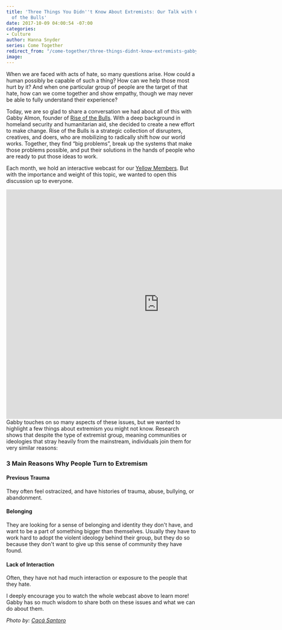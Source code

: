 ```yaml
---
title: 'Three Things You Didn''t Know About Extremists: Our Talk with Gabby of Rise
  of the Bulls'
date: 2017-10-09 04:00:54 -07:00
categories:
- Culture
author: Hanna Snyder
series: Come Together
redirect_from: "/come-together/three-things-didnt-know-extremists-gabby-rise-of-the-bulls/"
image: 
---
```


When we are faced with acts of hate, so many questions arise. How could a human
possibly be capable of such a thing? How can we help those most hurt by it? And
when one particular group of people are the target of that hate, how can we come
together and show empathy, though we may never be able to fully understand their
experience?

Today, we are so glad to share a conversation we had about all of this with
Gabby Almon, founder of [Rise of the Bulls](https://riseofthebulls.com/). With a
deep background in homeland security and humanitarian aid, she decided to create
a new effort to make change. Rise of the Bulls is a strategic collection of
disrupters, creatives, and doers, who are mobilizing to radically shift how our
world works. Together, they find “big problems”, break up the systems that make
those problems possible, and put their solutions in the hands of people who are
ready to put those ideas to work.

Each month, we hold an interactive webcast for our
[Yellow Members](http://yellowco.co/membership/). But with the importance and
weight of this topic, we wanted to open this discussion up to everyone.

<iframe src="https://player.vimeo.com/video/235411543" width="810" height="608" frameborder="0" allowfullscreen="allowfullscreen"></iframe>  
Gabby touches on so many aspects of these issues, but we wanted to highlight a few things about extremism you might not know. Research shows that despite the type of extremist group, meaning communities or ideologies that stray heavily from the mainstream, individuals join them for very similar reasons:

### 3 Main Reasons Why People Turn to Extremism

#### Previous Trauma

They often feel ostracized, and have histories of trauma, abuse, bullying, or
abandonment.

#### Belonging

They are looking for a sense of belonging and identity they don't have, and want
to be a part of something bigger than themselves. Usually they have to work hard
to adopt the violent ideology behind their group, but they do so because they
don't want to give up this sense of community they have found.

#### Lack of Interaction

Often, they have not had much interaction or exposure to the people that they
hate.

I deeply encourage you to watch the whole webcast above to learn more! Gabby has
so much wisdom to share both on these issues and what we can do about them.

_Photo by: [Cacá Santoro](http://cacasantoro.com/)_
